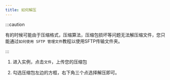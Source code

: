 ```yaml
---
title: 如何解压
---
```


:::caution

有的时候可能由于压缩格式，压缩算法，压缩包损坏等问题无法解压缩文件，您只能通过`如何使用 SFTP 管理文件`教程以使用SFTP传输文件夹。

:::

1. 进入实例，点击`文件`，上传您的压缩包

2. 勾选压缩包左边的方框，右下角三个点选择解压即可。